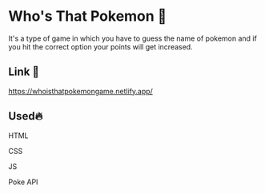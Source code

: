 
  # Who's That Pokemon 📝  
  It's a type of game in which you have to guess the name of pokemon and if you hit the correct option your points will get increased.
   
  
  ## Link 🚀  
  https://whoisthatpokemongame.netlify.app/
  
  ## Used🔥  
  HTML

  CSS

  JS

  Poke API